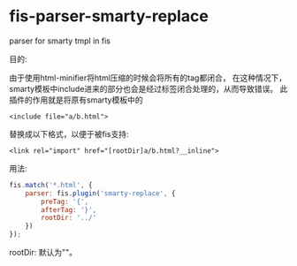 # fis-parser-smarty-replace
parser for smarty tmpl in fis

目的:

由于使用html-minifier将html压缩的时候会将所有的tag都闭合，
在这种情况下，smarty模板中include进来的部分也会是经过标签闭合处理的，从而导致错误。
此插件的作用就是将原有smarty模板中的
```
<include file="a/b.html">
```
替换成以下格式，以便于被fis支持:
```
<link rel="import" href="[rootDir]a/b.html?__inline">
```

用法:
```javascript
fis.match('*.html', {
	parser: fis.plugin('smarty-replace', {
		preTag: '{',
		afterTag: '}',
		rootDir: '../'
	})
});
```

rootDir: 默认为""。
